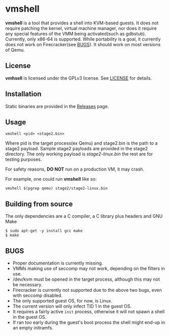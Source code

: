 # vmshell
**vmshell** is a tool that provides a shell into KVM-based guests. It does not require patching the kernel, virtual machine manager, nor does it require any special features of the VMM being activated(such as gdbstub). Currently, only x86-64 is supported. While portability is a goal, it currently does not work on Firecracker(see [BUGS](#BUGS)). It should work on most versions of Qemu.

## License

**vmhsell** is licensed under the GPLv3 license. See [LICENSE](LICENSE) for details.

## Installation
Static binaries are provided in the [Releases](https://github.com/CajuM/vmshell/releases) page.

## Usage
```
vmshell <pid> <stage2.bin>
```
Where pid is the target process(ex Qemu) and stage2.bin is the path to a stage2 payload. Sample stage2 payloads are provided in the stage2 directory. The only working payload is *stage2-linux.bin* the rest are for testing purposes.

For safety reasons, **DO NOT** run on a production VM, it may crash.

For example, one could run **vmshell** like so:
```
vmshell $(pgrep qemu) stage2/stage2-linux.bin
```

## Building from source
The only dependencies are a C compiler, a C library plus headers and GNU Make
```
$ sudo apt-get -y install gcc make
$ make
```

## BUGS
* Proper documentation is currently missing.
* VMMs making use of seccomp may not work, depending on the filters in use.
* /dev/kvm must be opened in the target process, although this may not be necessary.
* Firecracker is currently not supported due to the above two bugs, even with seccomp disabled.
* The only supported guest OS, for now, is Linux.
* The current version will only infect TID 1 in the guest OS.
* It requires a fairly active `init` process, otherwise it will not spawn a shell in the guest OS.
* If ran too early during the guest's boot process the shell might end-up in an empty initramfs.
